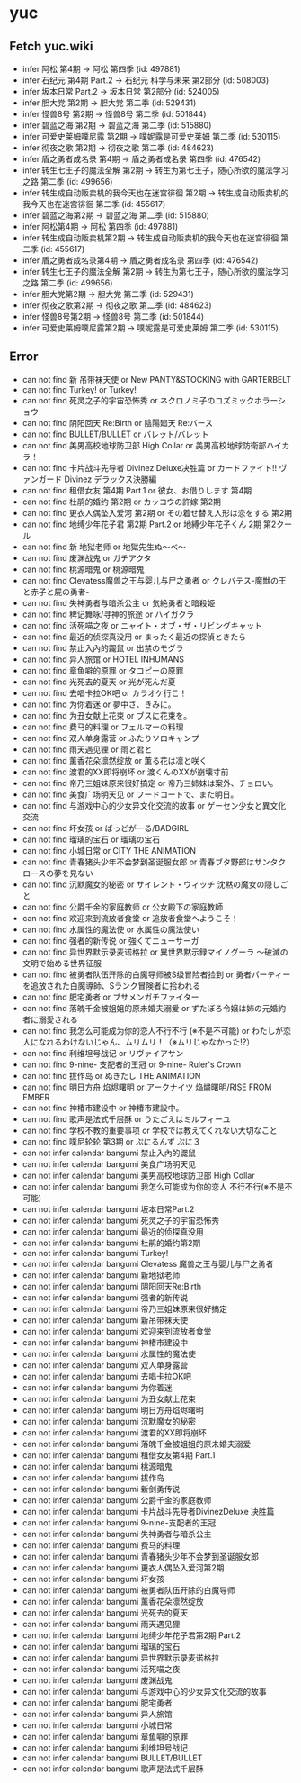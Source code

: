 # yuc
## Fetch yuc.wiki
- infer 阿松 第4期 -> 阿松 第四季 (id: 497881)
- infer 石纪元 第4期 Part.2 -> 石纪元 科学与未来 第2部分 (id: 508003)
- infer 坂本日常 Part.2 -> 坂本日常 第2部分 (id: 524005)
- infer 胆大党 第2期 -> 胆大党 第二季 (id: 529431)
- infer 怪兽8号 第2期 -> 怪兽8号 第二季 (id: 501844)
- infer 碧蓝之海 第2期 -> 碧蓝之海 第二季 (id: 515880)
- infer 可爱史莱姆噗尼露 第2期 -> 噗妮露是可爱史莱姆 第二季 (id: 530115)
- infer 彻夜之歌 第2期 -> 彻夜之歌 第二季 (id: 484623)
- infer 盾之勇者成名录 第4期 -> 盾之勇者成名录 第四季 (id: 476542)
- infer 转生七王子的魔法全解 第2期 -> 转生为第七王子，随心所欲的魔法学习之路 第二季 (id: 499656)
- infer 转生成自动贩卖机的我今天也在迷宫徘徊 第2期 -> 转生成自动贩卖机的我今天也在迷宫徘徊 第二季 (id: 455617)
- infer 碧蓝之海第2期 -> 碧蓝之海 第二季 (id: 515880)
- infer 阿松第4期 -> 阿松 第四季 (id: 497881)
- infer 转生成自动贩卖机第2期 -> 转生成自动贩卖机的我今天也在迷宫徘徊 第二季 (id: 455617)
- infer 盾之勇者成名录第4期 -> 盾之勇者成名录 第四季 (id: 476542)
- infer 转生七王子的魔法全解 第2期 -> 转生为第七王子，随心所欲的魔法学习之路 第二季 (id: 499656)
- infer 胆大党第2期 -> 胆大党 第二季 (id: 529431)
- infer 彻夜之歌第2期 -> 彻夜之歌 第二季 (id: 484623)
- infer 怪兽8号第2期 -> 怪兽8号 第二季 (id: 501844)
- infer 可爱史莱姆噗尼露第2期 -> 噗妮露是可爱史莱姆 第二季 (id: 530115)
## Error
- can not find 新 吊带袜天使 or New PANTY&STOCKING with GARTERBELT
- can not find Turkey! or Turkey!
- can not find 死灵之子的宇宙恐怖秀 or ネクロノミ子のコズミックホラーショウ
- can not find 阴阳回天 Re:Birth or 陰陽廻天 Re:バース
- can not find BULLET/BULLET or バレット/バレット
- can not find 美男高校地球防卫部 High Collar or 美男高校地球防衛部ハイカラ！
- can not find 卡片战斗先导者 Divinez Deluxe决胜篇 or カードファイト!! ヴァンガード Divinez デラックス決勝編
- can not find 租借女友 第4期 Part.1 or 彼女、お借りします 第4期
- can not find 杜鹃的婚约 第2期 or カッコウの許嫁 第2期
- can not find 更衣人偶坠入爱河 第2期 or その着せ替え人形は恋をする 第2期
- can not find 地缚少年花子君 第2期 Part.2 or 地縛少年花子くん 2期 第2クール
- can not find 新 地狱老师 or 地獄先生ぬ～べ～
- can not find 废渊战鬼 or ガチアクタ
- can not find 桃源暗鬼 or 桃源暗鬼
- can not find Clevatess魔兽之王与婴儿与尸之勇者 or クレバテス-魔獣の王と赤子と屍の勇者-
- can not find 失神勇者与暗杀公主 or 気絶勇者と暗殺姫
- can not find 稗记舞咏/寻神的旅途 or ハイガクラ
- can not find 活死喵之夜 or ニャイト・オブ・ザ・リビングキャット
- can not find 最近的侦探真没用 or まったく最近の探偵ときたら
- can not find 禁止入內的鼹鼠 or 出禁のモグラ
- can not find 异人旅馆 or HOTEL INHUMANS
- can not find 章鱼噼的原罪 or タコピーの原罪
- can not find 光死去的夏天 or 光が死んだ夏
- can not find 去唱卡拉OK吧 or カラオケ行こ！
- can not find 为你着迷 or 夢中さ、きみに。
- can not find 为丑女献上花束 or ブスに花束を。
- can not find 费马的料理 or フェルマーの料理
- can not find 双人单身露营 or ふたりソロキャンプ
- can not find 雨天遇见狸 or 雨と君と
- can not find 薰香花朵凛然绽放 or 薫る花は凛と咲く
- can not find 渡君的XX即将崩坏 or 渡くんのXXが崩壊寸前
- can not find 帝乃三姐妹原来很好搞定 or 帝乃三姉妹は案外、チョロい。
- can not find 美食广场明天见 or フードコートで、また明日。
- can not find 与游戏中心的少女异文化交流的故事 or ゲーセン少女と異文化交流
- can not find 坏女孩 or ばっどがーる/BADGIRL
- can not find 瑠璃的宝石 or 瑠璃の宝石
- can not find 小城日常 or CITY THE ANIMATION
- can not find 青春猪头少年不会梦到圣诞服女郎 or 青春ブタ野郎はサンタクロースの夢を見ない
- can not find 沉默魔女的秘密 or サイレント・ウィッチ 沈黙の魔女の隠しごと
- can not find 公爵千金的家庭教师 or 公女殿下の家庭教師
- can not find 欢迎来到流放者食堂 or 追放者食堂へようこそ！
- can not find 水属性的魔法使 or 水属性の魔法使い
- can not find 强者的新传说 or 強くてニューサーガ
- can not find 异世界默示录麦诺格拉 or 異世界黙示録マイノグーラ ～破滅の文明で始める世界征服
- can not find 被勇者队伍开除的白魔导师被S级冒险者捡到 or 勇者パーティーを追放された白魔導師、Sランク冒険者に拾われる
- can not find 肥宅勇者 or ブサメンガチファイター
- can not find 落魄千金被姐姐的原未婚夫溺爱 or ずたぼろ令嬢は姉の元婚約者に溺愛される
- can not find 我怎么可能成为你的恋人不行不行 (※不是不可能) or わたしが恋人になれるわけないじゃん、ムリムリ！（※ムリじゃなかった!?）
- can not find 利维坦号战记 or リヴァイアサン
- can not find 9-nine- 支配者的王冠 or 9-nine- Ruler's Crown
- can not find 拔作岛 or ぬきたし THE ANIMATION
- can not find 明日方舟 焰烬曙明 or アークナイツ 焔燼曙明/RISE FROM EMBER
- can not find 神椿市建设中 or 神椿市建設中。
- can not find 歌声是法式千层酥 or うたごえはミルフィーユ
- can not find 学校不教的重要事项 or 学校では教えてくれない大切なこと
- can not find 噗尼轮轮 第3期 or ぷにるんず ぷに３
- can not infer calendar bangumi 禁止入內的鼹鼠
- can not infer calendar bangumi 美食广场明天见
- can not infer calendar bangumi 美男高校地球防卫部 High Collar
- can not infer calendar bangumi 我怎么可能成为你的恋人 不行不行(※不是不可能)
- can not infer calendar bangumi 坂本日常Part.2
- can not infer calendar bangumi 死灵之子的宇宙恐怖秀
- can not infer calendar bangumi 最近的侦探真没用
- can not infer calendar bangumi 杜鹃的婚约第2期
- can not infer calendar bangumi Turkey!
- can not infer calendar bangumi Clevatess 魔兽之王与婴儿与尸之勇者
- can not infer calendar bangumi 新地狱老师
- can not infer calendar bangumi 阴阳回天Re:Birth
- can not infer calendar bangumi 强者的新传说
- can not infer calendar bangumi 帝乃三姐妹原来很好搞定
- can not infer calendar bangumi 新吊带袜天使
- can not infer calendar bangumi 欢迎来到流放者食堂
- can not infer calendar bangumi 神椿市建设中
- can not infer calendar bangumi 水属性的魔法使
- can not infer calendar bangumi 双人单身露营
- can not infer calendar bangumi 去唱卡拉OK吧
- can not infer calendar bangumi 为你着迷
- can not infer calendar bangumi 为丑女献上花束
- can not infer calendar bangumi 明日方舟焰烬曙明
- can not infer calendar bangumi 沉默魔女的秘密
- can not infer calendar bangumi 渡君的XX即将崩坏
- can not infer calendar bangumi 落魄千金被姐姐的原未婚夫溺爱
- can not infer calendar bangumi 租借女友第4期 Part.1
- can not infer calendar bangumi 桃源暗鬼
- can not infer calendar bangumi 拔作岛
- can not infer calendar bangumi 新剑勇传说
- can not infer calendar bangumi 公爵千金的家庭教师
- can not infer calendar bangumi 卡片战斗先导者DivinezDeluxe 决胜篇
- can not infer calendar bangumi 9-nine-支配者的王冠
- can not infer calendar bangumi 失神勇者与暗杀公主
- can not infer calendar bangumi 费马的料理
- can not infer calendar bangumi 青春猪头少年不会梦到圣诞服女郎
- can not infer calendar bangumi 更衣人偶坠入爱河第2期
- can not infer calendar bangumi 坏女孩
- can not infer calendar bangumi 被勇者队伍开除的白魔导师
- can not infer calendar bangumi 薰香花朵凛然绽放
- can not infer calendar bangumi 光死去的夏天
- can not infer calendar bangumi 雨天遇见狸
- can not infer calendar bangumi 地缚少年花子君第2期 Part.2
- can not infer calendar bangumi 瑠璃的宝石
- can not infer calendar bangumi 异世界默示录麦诺格拉
- can not infer calendar bangumi 活死喵之夜
- can not infer calendar bangumi 废渊战鬼
- can not infer calendar bangumi 与游戏中心的少女异文化交流的故事
- can not infer calendar bangumi 肥宅勇者
- can not infer calendar bangumi 异人旅馆
- can not infer calendar bangumi 小城日常
- can not infer calendar bangumi 章鱼噼的原罪
- can not infer calendar bangumi 利维坦号战记
- can not infer calendar bangumi BULLET/BULLET
- can not infer calendar bangumi 歌声是法式千层酥
